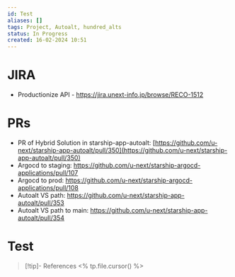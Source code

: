 ```yaml
---
id: Test
aliases: []
tags: Project, Autoalt, hundred_alts
status: In Progress
created: 16-02-2024 10:51
---
```


# JIRA
* Productionize API - https://jira.unext-info.jp/browse/RECO-1512 

# PRs
* PR of Hybrid Solution in starship-app-autoalt: [https://github.com/u-next/starship-app-autoalt/pull/350](https://github.com/u-next/starship-app-autoalt/pull/350)
* Argocd to staging: https://github.com/u-next/starship-argocd-applications/pull/107
* Argocd to prod: https://github.com/u-next/starship-argocd-applications/pull/108
* Autoalt VS path: https://github.com/u-next/starship-app-autoalt/pull/353
* Autoalt VS path to main: https://github.com/u-next/starship-app-autoalt/pull/354

# Test
> [!tip]- References
> <% tp.file.cursor() %>
